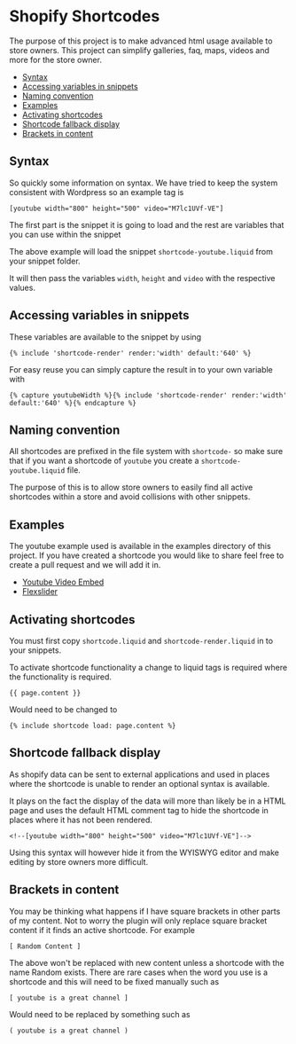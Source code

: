 Shopify Shortcodes
==================

The purpose of this project is to make advanced html usage available to store owners. This project can simplify galleries, faq, maps, videos and more for the store owner.

 - [Syntax](#syntax)
 - [Accessing variables in snippets](#accessing-variables-in-snippets)
 - [Naming convention](#naming-convention)
 - [Examples](#examples)
 - [Activating shortcodes](#activating-shortcodes)
 - [Shortcode fallback display](#shortcode-fallback-display)
 - [Brackets in content](#brackets-in-content)

## Syntax

So quickly some information on syntax. We have tried to keep the system consistent with Wordpress so an example tag is

    [youtube width="800" height="500" video="M7lc1UVf-VE"]
    
The first part is the snippet it is going to load and the rest are variables that you can use within the snippet

The above example will load the snippet `shortcode-youtube.liquid` from your snippet folder.

It will then pass the variables `width`, `height` and `video` with the respective values.

## Accessing variables in snippets

These variables are available to the snippet by using

    {% include 'shortcode-render' render:'width' default:'640' %}

For easy reuse you can simply capture the result in to your own variable with

    {% capture youtubeWidth %}{% include 'shortcode-render' render:'width' default:'640' %}{% endcapture %}

## Naming convention

All shortcodes are prefixed in the file system with `shortcode-` so make sure that if you want a shortcode of `youtube` you create a `shortcode-youtube.liquid` file.

The purpose of this is to allow store owners to easily find all active shortcodes within a store and avoid collisions with other snippets.

## Examples

The youtube example used is available in the examples directory of this project. If you have created a shortcode you would like to share feel free to create a pull request and we will add it in.

 - [Youtube Video Embed](examples/youtube)
 - [Flexslider](examples/flexslider)

## Activating shortcodes

You must first copy `shortcode.liquid` and `shortcode-render.liquid` in to your snippets.
    
To activate shortcode functionality a change to liquid tags is required where the functionality is required.

    {{ page.content }}
    
Would need to be changed to 

    {% include shortcode load: page.content %}

## Shortcode fallback display

As shopify data can be sent to external applications and used in places where the shortcode is unable to render an optional syntax is available.

It plays on the fact the display of the data will more than likely be in a HTML page and uses the default HTML comment tag to hide the shortcode in places where it has not been rendered.

    <!--[youtube width="800" height="500" video="M7lc1UVf-VE"]-->

Using this syntax will however hide it from the WYISWYG editor and make editing by store owners more difficult.

## Brackets in content

You may be thinking what happens if I have square brackets in other parts of my content. Not to worry the plugin will only replace square bracket content if it finds an active shortcode. For example

    [ Random Content ]

The above won't be replaced with new content unless a shortcode with the name Random exists. There are rare cases when the word you use is a shortcode and this will need to be fixed manually such as

    [ youtube is a great channel ]

Would need to be replaced by something such as

    ( youtube is a great channel )
